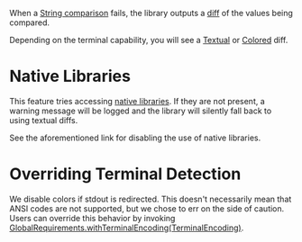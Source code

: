 When a [String comparison](https://cowwoc.github.io/requirements.java/6.0.0/docs/api/com.github.cowwoc.requirements.java/com/github/cowwoc/requirements/java/extension/ExtensibleObjectVerifier.html#isEqualTo(java.lang.Object))
fails, the library outputs a [diff](https://en.wikipedia.org/wiki/Diff) of the values being compared.

Depending on the terminal capability, you will see a [Textual](Textual_Diff.md) or [Colored](Colored_Diff.md) diff.

# Native Libraries

This feature tries accessing [native libraries](Deploying_Native_Libraries.md). If they are not present, a warning message will be logged and the library will silently fall back to using textual diffs.

See the aforementioned link for disabling the use of native libraries.

# Overriding Terminal Detection

We disable colors if stdout is redirected. This doesn't necessarily mean that ANSI codes are not supported, but we chose to err on the side of caution.
Users can override this behavior by invoking [GlobalRequirements.withTerminalEncoding(TerminalEncoding)](https://cowwoc.github.io/requirements.java/6.0.0/docs/api/com.github.cowwoc.requirements.java/com/github/cowwoc/requirements/java/GlobalRequirements.html#withTerminalEncoding(com.github.cowwoc.requirements.natives.terminal.TerminalEncoding)).
